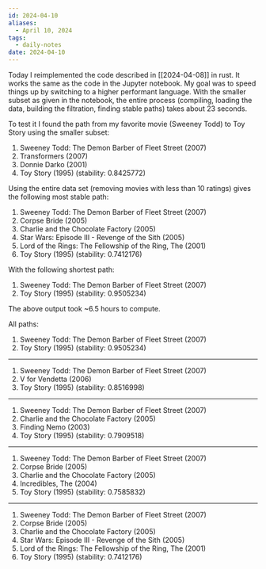 ```yaml
---
id: 2024-04-10
aliases:
  - April 10, 2024
tags:
  - daily-notes
date: 2024-04-10
---
```


Today I reimplemented the code described in [[2024-04-08]] in rust. It works the same as the code in the Jupyter notebook. My goal was to speed things up by switching to a higher performant language. With the smaller subset as given in the notebook, the entire process (compiling, loading the data, building the filtration, finding stable paths) takes about 23 seconds.

To test it I found the path from my favorite movie (Sweeney Todd) to Toy Story using the smaller subset:
1. Sweeney Todd: The Demon Barber of Fleet Street (2007)
2. Transformers (2007)
3. Donnie Darko (2001)
4. Toy Story (1995)
  (stability: 0.8425772)

Using the entire data set (removing movies with less than 10 ratings) gives the following most stable path:
1. Sweeney Todd: The Demon Barber of Fleet Street (2007)
2. Corpse Bride (2005)
3. Charlie and the Chocolate Factory (2005)
4. Star Wars: Episode III - Revenge of the Sith (2005)
5. Lord of the Rings: The Fellowship of the Ring, The (2001)
6. Toy Story (1995)
  (stability: 0.7412176)

With the following shortest path:
1. Sweeney Todd: The Demon Barber of Fleet Street (2007)
2. Toy Story (1995)
  (stability: 0.9505234)

The above output took ~6.5 hours to compute.

All paths:
1. Sweeney Todd: The Demon Barber of Fleet Street (2007)
2. Toy Story (1995)
  (stability: 0.9505234)

---------

1. Sweeney Todd: The Demon Barber of Fleet Street (2007)
2. V for Vendetta (2006)
3. Toy Story (1995)
  (stability: 0.8516998)

---------

1. Sweeney Todd: The Demon Barber of Fleet Street (2007)
2. Charlie and the Chocolate Factory (2005)
3. Finding Nemo (2003)
4. Toy Story (1995)
  (stability: 0.7909518)

---------

1. Sweeney Todd: The Demon Barber of Fleet Street (2007)
2. Corpse Bride (2005)
3. Charlie and the Chocolate Factory (2005)
4. Incredibles, The (2004)
5. Toy Story (1995)
  (stability: 0.7585832)

---------

1. Sweeney Todd: The Demon Barber of Fleet Street (2007)
2. Corpse Bride (2005)
3. Charlie and the Chocolate Factory (2005)
4. Star Wars: Episode III - Revenge of the Sith (2005)
5. Lord of the Rings: The Fellowship of the Ring, The (2001)
6. Toy Story (1995)
  (stability: 0.7412176)
